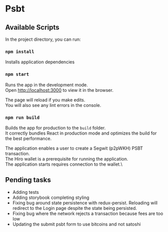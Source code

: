 # Psbt

## Available Scripts

In the project directory, you can run:

### `npm install`

Installs application dependencies

### `npm start`

Runs the app in the development mode.\
Open [http://localhost:3000](http://localhost:3000) to view it in the browser.

The page will reload if you make edits.\
You will also see any lint errors in the console.

### `npm run build`

Builds the app for production to the `build` folder.\
It correctly bundles React in production mode and optimizes the build for the best performance.

The application enables a user to create a Segwit (p2pWKH) PSBT transaction.\
The Hiro wallet is a prerequisite for running the application.\
The application starts requires connection to the wallet.\

## Pending tasks
- Adding tests
- Adding storybook completing styling
- Fixing bug around state persistence with redux-persist. Reloading will redirect to the Login page despite the state being persisted.
- Fixing bug where the network rejects a transaction because fees are too low
- Updating the submit psbt form to use bitcoins and not satoshi   



